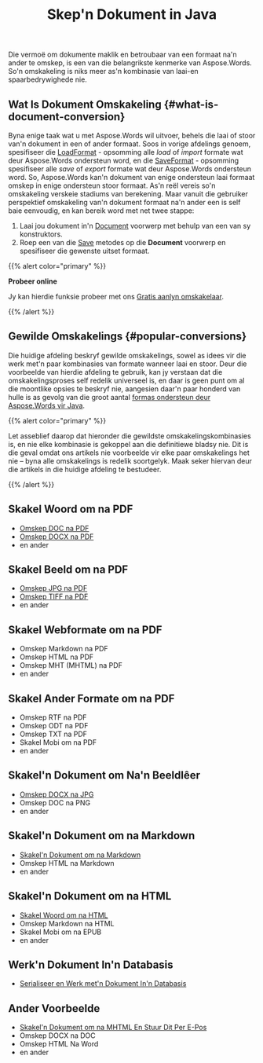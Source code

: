 ﻿---
title: Skep'n Dokument in Java
second_title: Aspose.Words vir Java
articleTitle: Skakel'n Dokument om
linktitle: Skakel'n Dokument om
type: docs
weight: 30
url: /af/java/convert-a-document/
description: "Skakel dokumente maklik van een formaat na'n ander om. Jy kan werk met al die gewildste formate soos Microsoft Word formate soos DOCX of DOC, OpenDocument formate soos ODT of OTT, web formate soos HTML of XHTML, teks formate soos MarkDown of TXT, en ander met behulp van Java."
---

Die vermoë om dokumente maklik en betroubaar van een formaat na'n ander te omskep, is een van die belangrikste kenmerke van Aspose.Words. So'n omskakeling is niks meer as'n kombinasie van laai-en spaarbedrywighede nie.

## Wat Is Dokument Omskakeling {#what-is-document-conversion}

Byna enige taak wat u met Aspose.Words wil uitvoer, behels die laai of stoor van'n dokument in een of ander formaat. Soos in vorige afdelings genoem, spesifiseer die [LoadFormat](https://reference.aspose.com/words/java/com.aspose.words/loadformat/) - opsomming alle *load* of *import* formate wat deur Aspose.Words ondersteun word, en die [SaveFormat](https://reference.aspose.com/words/java/com.aspose.words/saveformat/) - opsomming spesifiseer alle *save* of *export* formate wat deur Aspose.Words ondersteun word. So, Aspose.Words kan'n dokument van enige ondersteun laai formaat omskep in enige ondersteun stoor formaat. As'n reël vereis so'n omskakeling verskeie stadiums van berekening. Maar vanuit die gebruiker perspektief omskakeling van'n dokument formaat na'n ander een is self baie eenvoudig, en kan bereik word met net twee stappe:

1. Laai jou dokument in'n [Document](https://reference.aspose.com/words/java/com.aspose.words/document/) voorwerp met behulp van een van sy konstruktors.
1. Roep een van die [Save](https://reference.aspose.com/words/java/com.aspose.words/document/#save-java.lang.String-int) metodes op die **Document** voorwerp en spesifiseer die gewenste uitset formaat.

{{% alert color="primary" %}}

**Probeer online**

Jy kan hierdie funksie probeer met ons [Gratis aanlyn omskakelaar](https://products.aspose.app/words/conversion).

{{% /alert %}}

## Gewilde Omskakelings {#popular-conversions}

Die huidige afdeling beskryf gewilde omskakelings, sowel as idees vir die werk met'n paar kombinasies van formate wanneer laai en stoor. Deur die voorbeelde van hierdie afdeling te gebruik, kan jy verstaan dat die omskakelingsproses self redelik universeel is, en daar is geen punt om al die moontlike opsies te beskryf nie, aangesien daar'n paar honderd van hulle is as gevolg van die groot aantal [formas ondersteun deur Aspose.Words vir Java](/words/java/supported-document-formats/).

{{% alert color="primary" %}}

Let asseblief daarop dat hieronder die gewildste omskakelingskombinasies is, en nie elke kombinasie is gekoppel aan die definitiewe bladsy nie. Dit is die geval omdat ons artikels nie voorbeelde vir elke paar omskakelings het nie – byna alle omskakelings is redelik soortgelyk. Maak seker hiervan deur die artikels in die huidige afdeling te bestudeer.

{{% /alert %}}

<div class="row">
	<div class="col-md-6">
		<h2>Skakel Woord om na PDF</h2>
			<ul>
				<li><a href="/words/java/convert-a-document-to-pdf/#converting-doc-or-docx-to-pdf">Omskep DOC na PDF</a></li>
				<li><a href="/words/java/convert-a-document-to-pdf/#converting-doc-or-docx-to-pdf">Omskep DOCX na PDF</a></li>
				<li>en ander</li>
			</ul>
		<h2>Skakel Beeld om na PDF</h2>
			<ul>
				<li><a href="/words/java/convert-a-document-to-pdf/#convert-an-image-to-pdf">Omskep JPG na PDF</a></li>
				<li><a href="/words/java/convert-a-document-to-pdf/#convert-an-image-to-pdf">Omskep TIFF na PDF</a></li>
				<li>en ander</li>
			</ul>
		<h2>Skakel Webformate om na PDF</h2>
			<ul>
				<li>Omskep Markdown na PDF</li>
				<li>Omskep HTML na PDF</li>
				<li>Omskep MHT (MHTML) na PDF</li>
				<li>en ander</li>
			</ul>
		<h2>Skakel Ander Formate om na PDF</h2>
			<ul>
				<li>Omskep RTF na PDF</li>
				<li>Omskep ODT na PDF</li>
				<li>Omskep TXT na PDF</li>
				<li>Skakel Mobi om na PDF</li>
				<li>en ander</li>
			</ul>
	</div>
	<div class="col-md-6">
		<h2>Skakel'n Dokument om Na'n Beeldlêer</h2>
			<ul>
				<li><a href="/words/java/convert-a-document-to-an-image/">Omskep DOCX na JPG</a></li>
				<li>Omskep DOC na PNG</li>
				<li>en ander</li>
			</ul>
		<h2>Skakel'n Dokument om na Markdown</h2>
			<ul>
				<li><a href="/words/java/convert-a-document-to-markdown/">Skakel'n Dokument om na Markdown</a></li>
				<li>Omskep HTML na Markdown</li>
				<li>en ander</li>
			</ul>
		<h2>Skakel'n Dokument om na HTML</h2>
			<ul>
				<li><a href="/words/java/convert-a-document-to-html-mhtml-or-epub/#convert-a-document">Skakel Woord om na HTML</a></li>
				<li>Omskep Markdown na HTML</li>
				<li>Skakel Mobi om na EPUB</li>
				<li>en ander</li>
			</ul>
		<h2>Werk'n Dokument In'n Databasis</h2>
			<ul>
				<li><a href="/words/java/serialize-and-work-with-a-document-in-a-database/">Serialiseer en Werk met'n Dokument In'n Databasis</a></li>
			</ul>
		<h2>Ander Voorbeelde</h2>
			<ul>
				<li><a href="/words/java/convert-a-document-to-mhtml-and-send-it-by-email/">Skakel'n Dokument om na MHTML En Stuur Dit Per E-Pos</a></li>
				<li>Omskep DOCX na DOC</li>
				<li>Omskep HTML Na Word</li>
				<li>en ander</li>
			</ul>
	</div>
</div>
